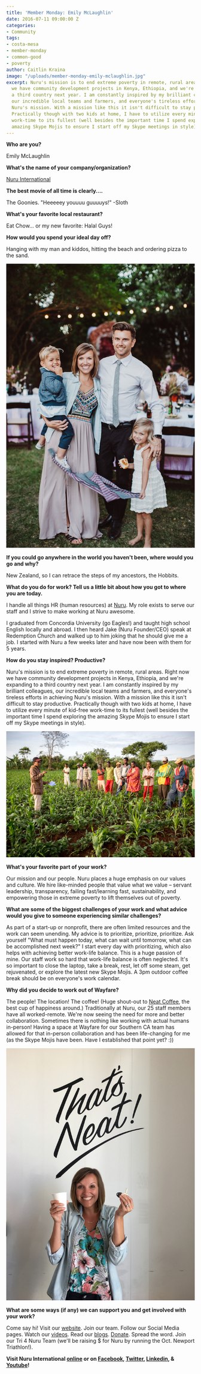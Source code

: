 ```yaml
---
title: 'Member Monday: Emily McLaughlin'
date: 2016-07-11 09:00:00 Z
categories:
- Community
tags:
- costa-mesa
- member-monday
- common-good
- poverty
author: Caitlin Kraina
image: "/uploads/member-monday-emily-mclaughlin.jpg"
excerpt: Nuru's mission is to end extreme poverty in remote, rural areas. Right now
  we have community development projects in Kenya, Ethiopia, and we're expanding to
  a third country next year. I am constantly inspired by my brilliant colleagues,
  our incredible local teams and farmers, and everyone's tireless efforts in achieving
  Nuru's mission. With a mission like this it isn't difficult to stay productive.
  Practically though with two kids at home, I have to utilize every minute of kid-free
  work-time to its fullest (well besides the important time I spend exploring the
  amazing Skype Mojis to ensure I start off my Skype meetings in style).
---
```


**Who are you?**

Emily McLaughlin

**What's the name of your company/organization?**

[Nuru International](http://www.nuruinternational.org)

**The best movie of all time is clearly....**

The Goonies. "Heeeeey youuuu guuuuys!" -Sloth

**What's your favorite local restaurant?**

Eat Chow... or my new favorite: Halal Guys!

**How would you spend your ideal day off?**

Hanging with my man and kiddos, hitting the beach and ordering pizza to the sand.

![Emily McLaughin](/uploads/member-monday-emily-mclaughlin-2.jpg)

**If you could go anywhere in the world you haven't been, where would you go and why?**

New Zealand, so I can retrace the steps of my ancestors, the Hobbits.

**What do you do for work? Tell us a little bit about how you got to where you are today.**

I handle all things HR (human resources) at [Nuru](http://www.nuruinternational.org). My role exists to serve our staff and I strive to make working at Nuru awesome. 

I graduated from Concordia University (go Eagles!) and taught high school English locally and abroad. I then heard Jake (Nuru Founder/CEO) speak at Redemption Church and walked up to him joking that he should give me a job. I started with Nuru a few weeks later and have now been with them for 5 years.

**How do you stay inspired? Productive?**

Nuru's mission is to end extreme poverty in remote, rural areas. Right now we have community development projects in Kenya, Ethiopia, and we're expanding to a third country next year. I am constantly inspired by my brilliant colleagues, our incredible local teams and farmers, and everyone's tireless efforts in achieving Nuru's mission. With a mission like this it isn't difficult to stay productive. Practically though with two kids at home, I have to utilize every minute of kid-free work-time to its fullest (well besides the important time I spend exploring the amazing Skype Mojis to ensure I start off my Skype meetings in style).

![Emily McLaughlin](/uploads/member-monday-emily-mclaughlin-3.jpg)

**What's your favorite part of your work?**

Our mission and our people. Nuru places a huge emphasis on our values and culture. We hire like-minded people that value what we value – servant leadership, transparency, failing fast/learning fast, sustainability, and empowering those in extreme poverty to lift themselves out of poverty.

**What are some of the biggest challenges of your work and what advice would you give to someone experiencing similar challenges?**

As part of a start-up or nonprofit, there are often limited resources and the work can seem unending. My advice is to prioritize, prioritize, prioritize. Ask yourself "What must happen today, what can wait until tomorrow, what can be accomplished next week?" I start every day with prioritizing, which also helps with achieving better work-life balance. This is a huge passion of mine. Our staff work so hard that work-life balance is often neglected. It's so important to close the laptop, take a break, rest, let off some steam, get rejuvenated, or explore the latest new Skype Mojis. A 3pm outdoor coffee break should be on everyone's work calendar.

**Why did you decide to work out of Wayfare?**

The people! The location! The coffee! (Huge shout-out to [Neat Coffee](http://neat.coffee), the best cup of happiness around.) Traditionally at Nuru, our 25 staff members have all worked-remote. We're now seeing the need for more and better collaboration. Sometimes there is nothing like working with actual humans in-person! Having a space at Wayfare for our Southern CA team has allowed for that in-person collaboration and has been life-changing for me (as the Skype Mojis have been. Have I established that point yet? :))

![Emily McLaughlin](/uploads/member-monday-emily-mclaughlin-4.jpg)

**What are some ways (if any) we can support you and get involved with your work?**

Come say hi! Visit our [website](http://www.nuruinternational.org). Join our team. Follow our Social Media pages. Watch our [videos](https://www.youtube.com/user/nuruinternational). Read our [blogs](http://www.nuruinternational.org/blog/). [Donate](http://www.nuruinternational.org/donate/). Spread the word. Join our Tri 4 Nuru Team (we'll be raising $ for Nuru by running the Oct. Newport Triathlon!). 

**Visit Nuru International [online](http://www.nuruinternational.org) or on [Facebook](http://www.facebook.com/nuruinternational), [Twitter](http://www.twitter.com/iamnuru), [Linkedin](https://www.linkedin.com/company/nuru-international), & [Youtube](https://www.youtube.com/user/nuruinternational)!**